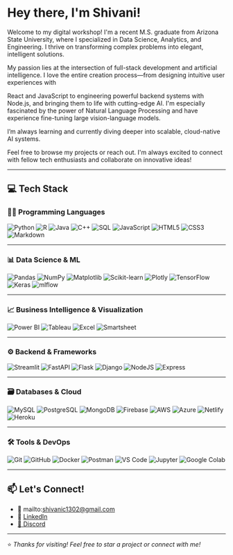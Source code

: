# Hey there, I'm Shivani!

Welcome to my digital workshop! I'm a recent M.S. graduate from Arizona State University, where I specialized in Data Science, Analytics, and Engineering. I thrive on transforming complex problems into elegant, intelligent solutions.

My passion lies at the intersection of full-stack development and artificial intelligence. I love the entire creation process—from designing intuitive user experiences with 

React and JavaScript to engineering powerful backend systems with Node.js, and bringing them to life with cutting-edge AI. I'm especially fascinated by the power of Natural Language Processing and have experience fine-tuning large vision-language models.

I’m always learning and currently diving deeper into scalable, cloud-native AI systems.

Feel free to browse my projects or reach out. I'm always excited to connect with fellow tech enthusiasts and collaborate on innovative ideas!

---

## 💻 Tech Stack

### 🧑‍💻 Programming Languages  
![Python](https://img.shields.io/badge/-Python-3776AB?style=flat-square&logo=python&logoColor=white)
![R](https://img.shields.io/badge/-R-276DC3?style=flat-square&logo=r&logoColor=white)
![Java](https://img.shields.io/badge/-Java-007396?style=flat-square&logo=java&logoColor=white)
![C++](https://img.shields.io/badge/-C++-00599C?style=flat-square&logo=c%2B%2B&logoColor=white)
![SQL](https://img.shields.io/badge/-SQL-4479A1?style=flat-square&logo=postgresql&logoColor=white)
![JavaScript](https://img.shields.io/badge/-JavaScript-F7DF1E?style=flat-square&logo=javascript&logoColor=black)
![HTML5](https://img.shields.io/badge/-HTML5-E34F26?style=flat-square&logo=html5&logoColor=white)
![CSS3](https://img.shields.io/badge/-CSS3-1572B6?style=flat-square&logo=css3&logoColor=white)
![Markdown](https://img.shields.io/badge/-Markdown-000000?style=flat-square&logo=markdown&logoColor=white)

---

### 📊 Data Science & ML  
![Pandas](https://img.shields.io/badge/-Pandas-150458?style=flat-square&logo=pandas&logoColor=white)
![NumPy](https://img.shields.io/badge/-NumPy-013243?style=flat-square&logo=numpy&logoColor=white)
![Matplotlib](https://img.shields.io/badge/-Matplotlib-11557C?style=flat-square&logo=matplotlib&logoColor=white)
![Scikit-learn](https://img.shields.io/badge/-Scikit--learn-F7931E?style=flat-square&logo=scikit-learn&logoColor=white)
![Plotly](https://img.shields.io/badge/-Plotly-3F4F75?style=flat-square&logo=plotly&logoColor=white)
![TensorFlow](https://img.shields.io/badge/-TensorFlow-FF6F00?style=flat-square&logo=tensorflow&logoColor=white)
![Keras](https://img.shields.io/badge/-Keras-D00000?style=flat-square&logo=keras&logoColor=white)
![mlflow](https://img.shields.io/badge/-mlflow-020F16?style=flat-square&logo=mlflow&logoColor=white)

---

### 📈 Business Intelligence & Visualization  
![Power BI](https://img.shields.io/badge/-Power%20BI-F2C811?style=flat-square&logo=powerbi&logoColor=black)
![Tableau](https://img.shields.io/badge/-Tableau-E97627?style=flat-square&logo=tableau&logoColor=white)
![Excel](https://img.shields.io/badge/-Excel-217346?style=flat-square&logo=microsoft-excel&logoColor=white)
![Smartsheet](https://img.shields.io/badge/-Smartsheet-003366?style=flat-square&logo=smartsheet&logoColor=white)

---

### ⚙️ Backend & Frameworks  
![Streamlit](https://img.shields.io/badge/-Streamlit-FF4B4B?style=flat-square&logo=streamlit&logoColor=white)
![FastAPI](https://img.shields.io/badge/-FastAPI-009688?style=flat-square&logo=fastapi&logoColor=white)
![Flask](https://img.shields.io/badge/-Flask-000000?style=flat-square&logo=flask&logoColor=white)
![Django](https://img.shields.io/badge/-Django-092E20?style=flat-square&logo=django&logoColor=white)
![NodeJS](https://img.shields.io/badge/-Node.js-339933?style=flat-square&logo=node.js&logoColor=white)
![Express](https://img.shields.io/badge/-Express-000000?style=flat-square&logo=express&logoColor=white)

---

### 🗃️ Databases & Cloud  
![MySQL](https://img.shields.io/badge/-MySQL-4479A1?style=flat-square&logo=mysql&logoColor=white)
![PostgreSQL](https://img.shields.io/badge/-PostgreSQL-336791?style=flat-square&logo=postgresql&logoColor=white)
![MongoDB](https://img.shields.io/badge/-MongoDB-47A248?style=flat-square&logo=mongodb&logoColor=white)
![Firebase](https://img.shields.io/badge/-Firebase-FFCA28?style=flat-square&logo=firebase&logoColor=black)
![AWS](https://img.shields.io/badge/-AWS-232F3E?style=flat-square&logo=amazon-aws&logoColor=white)
![Azure](https://img.shields.io/badge/-Azure-0078D4?style=flat-square&logo=microsoft-azure&logoColor=white)
![Netlify](https://img.shields.io/badge/-Netlify-00C7B7?style=flat-square&logo=netlify&logoColor=white)
![Heroku](https://img.shields.io/badge/-Heroku-430098?style=flat-square&logo=heroku&logoColor=white)

---

### 🛠️ Tools & DevOps  
![Git](https://img.shields.io/badge/-Git-F05032?style=flat-square&logo=git&logoColor=white)
![GitHub](https://img.shields.io/badge/-GitHub-181717?style=flat-square&logo=github&logoColor=white)
![Docker](https://img.shields.io/badge/-Docker-2496ED?style=flat-square&logo=docker&logoColor=white)
![Postman](https://img.shields.io/badge/-Postman-FF6C37?style=flat-square&logo=postman&logoColor=white)
![VS Code](https://img.shields.io/badge/-VS%20Code-007ACC?style=flat-square&logo=visual-studio-code&logoColor=white)
![Jupyter](https://img.shields.io/badge/-Jupyter-F37626?style=flat-square&logo=jupyter&logoColor=white)
![Google Colab](https://img.shields.io/badge/-Colab-F9AB00?style=flat-square&logo=google-colab&logoColor=white)

---

## 📫 Let's Connect!

- 📧 mailto:shivanic1302@gmail.com 
- 💼 [LinkedIn](https://linkedin.com/in/shivanic13)  
- [💬 Discord](https://discord.com/users/1149770320006353037) 

---

⭐️ *Thanks for visiting! Feel free to star a project or connect with me!*
